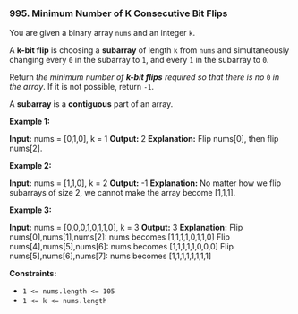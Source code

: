 ### 995\. Minimum Number of K Consecutive Bit Flips

You are given a binary array `nums` and an integer `k`.

A **k-bit flip** is choosing a **subarray** of length `k` from `nums` and simultaneously changing every `0` in the subarray to `1`, and every `1` in the subarray to `0`.

Return _the minimum number of **k-bit flips** required so that there is no_ `0` _in the array_. If it is not possible, return `-1`.

A **subarray** is a **contiguous** part of an array.

**Example 1:**

**Input:** nums = \[0,1,0\], k = 1
**Output:** 2
**Explanation:** Flip nums\[0\], then flip nums\[2\].

**Example 2:**

**Input:** nums = \[1,1,0\], k = 2
**Output:** -1
**Explanation:** No matter how we flip subarrays of size 2, we cannot make the array become \[1,1,1\].

**Example 3:**

**Input:** nums = \[0,0,0,1,0,1,1,0\], k = 3
**Output:** 3
**Explanation:** 
Flip nums\[0\],nums\[1\],nums\[2\]: nums becomes \[1,1,1,1,0,1,1,0\]
Flip nums\[4\],nums\[5\],nums\[6\]: nums becomes \[1,1,1,1,1,0,0,0\]
Flip nums\[5\],nums\[6\],nums\[7\]: nums becomes \[1,1,1,1,1,1,1,1\]

**Constraints:**

*   `1 <= nums.length <= 105`
*   `1 <= k <= nums.length`
